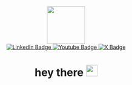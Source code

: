 <div id="header" align="center">
  <img src="https://media.giphy.com/media/v1.Y2lkPTc5MGI3NjExM3p0cWhiNTY4a25ydHJmamNnem9nNGhud25tbm04Z2txdjZtNW94cyZlcD12MV9pbnRlcm5hbF9naWZfYnlfaWQmY3Q9Zw/oFLjIVmcyTNr4lXqKY/giphy.gif" width="100"/>

  <div id="badges">
    <a href="https://www.linkedin.com/company/kunaisoft/">
      <img src="https://img.shields.io/badge/LinkedIn-blue?style=for-the-badge&logo=linkedin&logoColor=white" alt="LinkedIn Badge"/>
    </a>
    <a href="https://www.youtube.com/@kunaisofttv">
      <img src="https://img.shields.io/badge/YouTube-red?style=for-the-badge&logo=youtube&logoColor=white" alt="Youtube Badge"/>
    </a>
    <a href="https://x.com/kunaisoft">
      <img src="https://img.shields.io/badge/X.com-blue?style=for-the-badge&logo=x&logoColor=white" alt="X Badge"/>
    </a>
  </div>
  <img src="https://komarev.com/ghpvc/?username=Kunaisoft-Team&style=flat-square&color=blue" alt=""/>
  <h1>
    hey there
    <img src="https://media.giphy.com/media/v1.Y2lkPTc5MGI3NjExZnY1N3Rhd2lkeTl2MjVzejBuNHZmaDFoa3p3cXl2am1mbTZ6bTgydCZlcD12MV9pbnRlcm5hbF9naWZfYnlfaWQmY3Q9Zw/YPPYw0fapmKrho89SX/giphy.gif" width="30px" />
  </h1>

  
</div>

